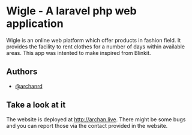 
# Wigle - A laravel php web application
Wigle is an online web platform which offer products in fashion field. It provides the facility to rent clothes for a number of days within available areas. This app was intented to make inspired from Blinkit.




## Authors

- [@archanrd](https://www.github.com/ArchanRD)


## Take a look at it

The website is deployed at http://archan.live. There might be some bugs and you can report those via the contact provided in the website.

